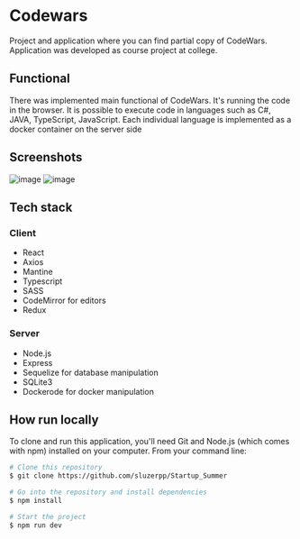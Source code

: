 # Codewars
Project and application where you can find partial copy of CodeWars. Application was developed as course project at college.
## Functional
There was implemented main functional of CodeWars. It's running the code in the browser. 
It is possible to execute code in languages ​​such as C#, JAVA, TypeScript, JavaScript.
Each individual language is implemented as a docker container on the server side
## Screenshots
![image](https://github.com/sluzerpp/CodeWars/assets/75631223/52c82050-47f9-4eab-9f50-ef3e8f0abf1c)
![image](https://github.com/sluzerpp/CodeWars/assets/75631223/6794854a-ea75-4b14-8d1c-62a01408fca8)
## Tech stack
### Client
- React
- Axios
- Mantine
- Typescript
- SASS
- CodeMirror for editors
- Redux
### Server
- Node.js
- Express
- Sequelize for database manipulation
- SQLite3
- Dockerode for docker manipulation
## How run locally
To clone and run this application, you'll need Git and Node.js (which comes with npm) installed on your computer. From your command line:
```bash
# Clone this repository
$ git clone https://github.com/sluzerpp/Startup_Summer

# Go into the repository and install dependencies
$ npm install

# Start the project
$ npm run dev

```
